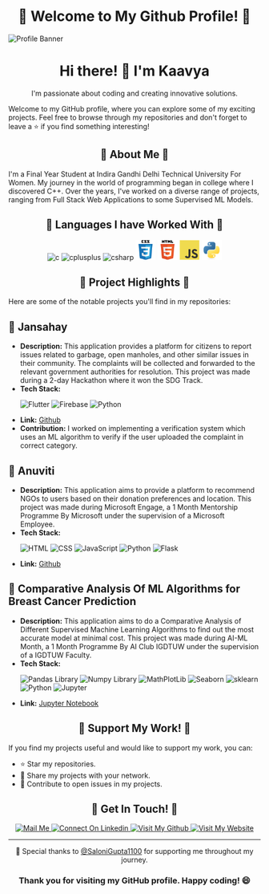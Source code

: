 <h1 align="center"> 🌱 Welcome to My Github Profile! 🌱 </h1>

![Profile Banner](https://github.com/Kaavya-Saxena/Kaavya-Saxena/assets/85991489/f1837d40-5a3e-4139-b9aa-74d128a0bedb)

<h1 align="center">Hi there! 👋 I'm Kaavya</h1> 
<p align="center">I'm passionate about coding and creating innovative solutions.</p>

Welcome to my GitHub profile, where you can explore some of my exciting projects. Feel free to browse through my repositories and don't forget to leave a ⭐️ if you find something interesting!

<h2 align="center"> 🌱 About Me 🌱</h2>
I'm a Final Year Student at Indira Gandhi Delhi Technical University For Women. My journey in the world of programming began in college where I discovered C++. Over the years, I've worked on a diverse range of projects, ranging from Full Stack Web Applications to some Supervised ML Models.

<h2 align="center"> 🌱 Languages I have Worked With 🌱</h2>
<p align="center">
  <img src="https://img.icons8.com/?size=512&id=40670&format=png" alt="c" width="40" height="40"/>
  <img src="https://img.icons8.com/?size=512&id=TpULddJc4gTh&format=png" alt="cplusplus" width="40" height="40"/>
  <img src="https://img.icons8.com/?size=512&id=45490&format=png" alt="csharp" width="40" height="40"/>
  <img src="https://raw.githubusercontent.com/devicons/devicon/master/icons/css3/css3-original-wordmark.svg" alt="css3" width="40" height="40"/> 
  <img src="https://raw.githubusercontent.com/devicons/devicon/master/icons/html5/html5-original-wordmark.svg" alt="html5" width="40" height="40"/>
  <img src="https://raw.githubusercontent.com/devicons/devicon/master/icons/javascript/javascript-original.svg" alt="javascript" width="40" height="40"/>
  <img src="https://raw.githubusercontent.com/devicons/devicon/master/icons/python/python-original.svg" alt="python" width="40" height="40"/> 
</p>

<h2 align="center"> 🌱 Project Highlights 🌱</h2>
Here are some of the notable projects you'll find in my repositories:

<h2> 🌱 Jansahay </h2>
<ul>

  <li>
    <b>Description:</b> This application provides a platform for citizens to report issues related to garbage, open manholes, and other similar issues in their community. The complaints will be collected and forwarded to the relevant government authorities for resolution. This project was made during a 2-day Hackathon where it won the SDG Track.
  </li>
  <li>
    <b>Tech Stack:</b>
    <p align="left">
      <img src="https://img.icons8.com/?size=512&id=7I3BjCqe9rjG&format=png" alt="Flutter" width="40" height="40"/>
      <img src="https://miro.medium.com/v2/resize:fit:600/format:webp/1*R4c8lHBHuH5qyqOtZb3h-w.png" alt="Firebase" width="40" height="40"/>
      <img src="https://img.icons8.com/?size=512&id=13441&format=png" alt="Python" width="40" height="40"/>
    </p>
  </li> 
  <li>
    <b>Link:</b> <a href="https://github.com/Kaavya-Saxena/jansahay_app" target="_blank">Github</a>
  </li>
  <li>
    <b>Contribution:</b> I worked on implementing a verification system which uses an ML algorithm to verify if the user uploaded the complaint in correct category.
  </li>
</ul>

<h2> 🌱 Anuviti </h2>
<ul>
  <li>
    <b>Description:</b> This application aims to provide a platform to recommend NGOs to users based on their donation preferences and location. This project was made during Microsoft Engage, a 1 Month Mentorship Programme By Microsoft under the supervision of a Microsoft Employee.
  </li>
  <li>
    <b>Tech Stack:</b>
    <p align="left">
      <img src="https://img.icons8.com/?size=512&id=20909&format=png" alt="HTML" width="40" height="40"/>
      <img src="https://img.icons8.com/?size=512&id=21278&format=png" alt="CSS" width="40" height="40"/>
      <img src="https://img.icons8.com/?size=512&id=108784&format=png" alt="JavaScript" width="40" height="40"/>
      <img src="https://img.icons8.com/?size=512&id=13441&format=png" alt="Python" width="40" height="40"/>
      <img src="https://img.icons8.com/?size=512&id=hCWb1IvpcBZ0&format=png" alt="Flask" width="40" height="40"/>
    </p>
  </li> 
  <li>
    <b>Link:</b> <a href="https://github.com/Kaavya-Saxena/Anuviti" target="_blank">Github</a>
  </li>
</ul>

<h2> 🌱 Comparative Analysis Of ML Algorithms for Breast Cancer Prediction </h2>
<ul>
  <li>
    <b>Description:</b> This application aims to do a Comparative Analysis of Different Supervised Machine Learning Algorithms to find out the most accurate model at
  minimal cost. This project was made during AI-ML Month, a 1 Month Programme By AI Club IGDTUW under the supervision of a IGDTUW Faculty.
  </li>
  <li>
    <b>Tech Stack:</b>
    <p align="left">
      <img src="https://encrypted-tbn0.gstatic.com/images?q=tbn:ANd9GcQ-3ixurFmZAnFv7VCO99VrKwYSqPhAPZCwQyv19L_eMg&s" alt="Pandas Library" width="40" height="40"/>
      <img src="https://encrypted-tbn0.gstatic.com/images?q=tbn:ANd9GcT6-v86hpd7u8x4DOgi5aBVTdKX1NFs1q_VWeUFWdAPQg&s" alt="Numpy Library" width="40" height="40"/>
      <img src="https://upload.wikimedia.org/wikipedia/commons/thumb/0/01/Created_with_Matplotlib-logo.svg/1024px-Created_with_Matplotlib-logo.svg.png" alt="MathPlotLib" width="40" height="40"/>
      <img src="https://seeklogo.com/images/S/seaborn-logo-244EB2DEC5-seeklogo.com.png" alt="Seaborn" width="40" height="40"/>
      <img src="https://e7.pngegg.com/pngimages/905/45/png-clipart-scikit-learn-python-scikit-logo-brand-learning-text-computer-thumbnail.png" alt="sklearn" width="40" height="40"/>
      <img src="https://img.icons8.com/?size=512&id=13441&format=png" alt="Python" width="40" height="40"/>
      <img src="https://img.icons8.com/?size=512&id=J0SgMWzAxqFj&format=png" alt="Jupyter" width="40" height="40"/>
    </p>
  </li> 
  <li>
    <b>Link:</b> <a href="https://colab.research.google.com/drive/11l4M5IFerdv0ctLHnHJrL7k8MsQn-ED8?usp=sharing" target="_blank">Jupyter Notebook</a>
  </li>
</ul>

<h2 align="center"> 🌱 Support My Work! 🌱</h2>
<p>
If you find my projects useful and would like to support my work, you can:
<ul>
  <li>⭐️ Star my repositories.</li> 
  <li>📣 Share my projects with your network.</li> 
  <li>💬 Contribute to open issues in my projects.</li> 
</ul>


<h2 align="center"> 🌱 Get In Touch! 🌱</h2>
<p align="center">
  <a href="mailto: kaavya1906@gmail.com">
    <img src="https://img.icons8.com/?size=512&id=44829&format=png" alt="Mail Me" width="40" height="40"/>
  </a>
  <a href="https://www.linkedin.com/in/kaavya-saxena/">
    <img src="https://img.icons8.com/?size=512&id=44019&format=png" alt="Connect On Linkedin" width="40" height="40"/>
  </a>
  <a href="https://github.com/Kaavya-Saxena">
    <img src="https://img.icons8.com/?size=512&id=52539&format=png" alt="Visit My Github" width="40" height="40"/>
  </a>
  <a href="https://github.com/Kaavya-Saxena">
    <img src="https://img.icons8.com/?size=512&id=43620&format=png" alt="Visit My Website" width="40" height="40"/>
  </a>
</p>

<hr>

<p align="center">💞️ Special thanks to <a href="https://github.com/SaloniGupta1100">@SaloniGupta1100</a> for supporting me throughout my journey.</p>

<h3 align="center">Thank you for visiting my GitHub profile. Happy coding! 😄</h3>

<!---
Kaavya-Saxena/Kaavya-Saxena is a ✨ special ✨ repository because its `README.md` (this file) appears on your GitHub profile.
You can click the Preview link to take a look at your changes.
--->
